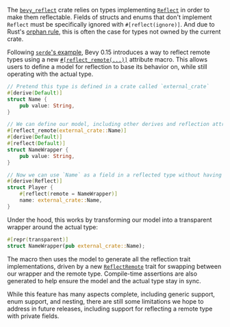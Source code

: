 The [`bevy_reflect`] crate relies on types implementing [`Reflect`] in order to make them reflectable.
Fields of structs and enums that don't implement `Reflect` must be specifically ignored with `#[reflect(ignore)]`.
And due to Rust's [orphan rule], this is often the case for types not owned by the current crate.

Following [`serde`'s example](https://serde.rs/remote-derive.html), Bevy 0.15 introduces a way to reflect remote types
using a new [`#[reflect_remote(...)]`][reflect_remote] attribute macro.
This allows users to define a model for reflection to base its behavior on,
while still operating with the actual type.

```rust
// Pretend this type is defined in a crate called `external_crate`
#[derive(Default)]
struct Name {
    pub value: String,
}

// We can define our model, including other derives and reflection attributes
#[reflect_remote(external_crate::Name)]
#[derive(Default)]
#[reflect(Default)]
struct NameWrapper {
    pub value: String,
}

// Now we can use `Name` as a field in a reflected type without having to ignore it
#[derive(Reflect)]
struct Player {
    #[reflect(remote = NameWrapper)]
    name: external_crate::Name,
}
```

Under the hood, this works by transforming our model into a transparent wrapper around the actual type:

```rust
#[repr(transparent)]
struct NameWrapper(pub external_crate::Name);
```

The macro then uses the model to generate all the reflection trait implementations,
driven by a new [`ReflectRemote`] trait for swapping between our wrapper and the remote type.
Compile-time assertions are also generated to help ensure the model and the actual type stay in sync.

While this feature has many aspects complete, including generic support, enum support, and nesting,
there are still some limitations we hope to address in future releases,
including support for reflecting a remote type with private fields.

[`bevy_reflect`]: https://docs.rs/bevy/0.15/bevy_reflect/
[`Reflect`]: https://docs.rs/bevy/0.15/bevy_reflect/trait.Reflect.html
[orphan rule]: https://doc.rust-lang.org/book/ch10-02-traits.html#implementing-a-trait-on-a-type
[reflect_remote]: https://docs.rs/bevy/0.15/bevy_reflect/attr.reflect_remote.html
[`ReflectRemote`]: https://docs.rs/bevy/0.15/bevy_reflect/trait.ReflectRemote.html
